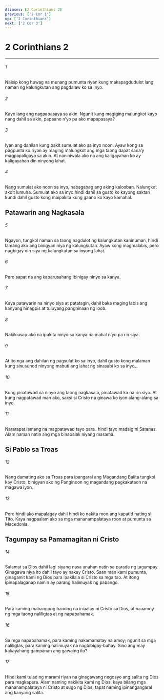 ```yaml
---
Aliases: [2 Corinthians 2]
previous: ['2 Cor 1']
up: ['2 Corinthians']
next: ['2 Cor 3']
---
```

# 2 Corinthians 2

***






















###### 1 










Naisip kong huwag na munang pumunta riyan kung makapagdudulot lang naman ng kalungkutan ang pagdalaw ko sa inyo. 





















###### 2 










Kayo lang ang nagpapasaya sa akin. Ngunit kung magiging malungkot kayo nang dahil sa akin, papaano nʼyo pa ako mapapasaya? 





















###### 3 










Iyan ang dahilan kung bakit sumulat ako sa inyo noon. Ayaw kong sa pagpunta ko riyan ay maging malungkot ang mga taong dapat sanaʼy magpapaligaya sa akin. At naniniwala ako na ang kaligayahan ko ay kaligayahan din ninyong lahat. 





















###### 4 










Nang sumulat ako noon sa inyo, nabagabag ang aking kalooban. Nalungkot akoʼt lumuha. Sumulat ako sa inyo hindi dahil sa gusto ko kayong saktan kundi dahil gusto kong maipakita kung gaano ko kayo kamahal.

## Patawarin ang Nagkasala 





















###### 5 










Ngayon, tungkol naman sa taong nagdulot ng kalungkutan kaninuman, hindi lamang ako ang binigyan niya ng kalungkutan. Ayaw kong magmalabis, pero nagbigay din siya ng kalungkutan sa inyong lahat. 





















###### 6 










Pero sapat na ang kaparusahang ibinigay ninyo sa kanya. 





















###### 7 










Kaya patawarin na ninyo siya at patatagin, dahil baka maging labis ang kanyang hinagpis at tuluyang panghinaan ng loob. 





















###### 8 










Nakikiusap ako na ipakita ninyo sa kanya na mahal nʼyo pa rin siya. 





















###### 9 










At ito nga ang dahilan ng pagsulat ko sa inyo, dahil gusto kong malaman kung sinusunod ninyong mabuti ang lahat ng sinasabi ko sa inyo_. 





















###### 10 










Kung pinatawad na ninyo ang taong nagkasala, pinatawad ko na rin siya. At kung nagpatawad man ako, saksi si Cristo na ginawa ko iyon alang-alang sa inyo. 





















###### 11 










Nararapat lamang na magpatawad tayo para_ hindi tayo madaig ni Satanas. Alam naman natin ang mga binabalak niyang masama.

## Si Pablo sa Troas 





















###### 12 










Nang dumating ako sa Troas para ipangaral ang Magandang Balita tungkol kay Cristo, binigyan ako ng Panginoon ng magandang pagkakataon na magawa iyon. 





















###### 13 










Pero hindi ako mapalagay dahil hindi ko nakita roon ang kapatid nating si Tito. Kaya nagpaalam ako sa mga mananampalataya roon at pumunta sa Macedonia.

## Tagumpay sa Pamamagitan ni Cristo 





















###### 14 










Salamat sa Dios dahil lagi siyang nasa unahan natin sa parada ng tagumpay. Ginagawa niya ito dahil tayo ay nakay Cristo. Saan man kami pumunta, ginagamit kami ng Dios para ipakilala si Cristo sa mga tao. At itong ipinapalaganap namin ay parang halimuyak ng pabango. 





















###### 15 










Para kaming mabangong handog na iniaalay ni Cristo sa Dios, at naaamoy ng mga taong naliligtas at ng napapahamak. 





















###### 16 










Sa mga napapahamak, para kaming nakamamatay na amoy; ngunit sa mga naliligtas, para kaming halimuyak na nagbibigay-buhay. Sino ang may kakayahang gampanan ang gawaing ito? 





















###### 17 










Hindi kami tulad ng marami riyan na ginagawang negosyo ang salita ng Dios para magkapera. Alam naming nakikita kami ng Dios, kaya bilang mga mananampalataya ni Cristo at sugo ng Dios, tapat naming ipinangangaral ang kanyang salita.
